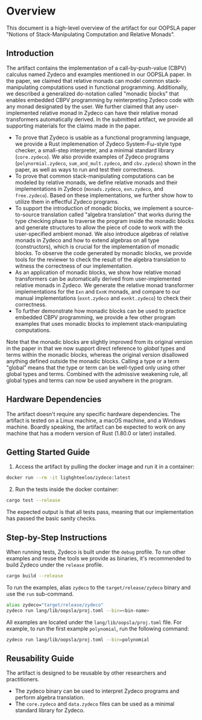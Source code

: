 # Overview

This document is a high-level overview of the artifact for our OOPSLA paper "Notions of Stack-Manipulating Computation and Relative Monads".

## Introduction

The artifact contains the implementation of a call-by-push-value (CBPV) calculus named Zydeco and examples mentioned in our OOPSLA paper. In the paper, we claimed that relative monads can model common stack-manipulating computations used in functional programming. Additionally, we described a generalized do-notation called "monadic blocks" that enables embedded CBPV programming by reinterpreting Zydeco code with any monad designated by the user. We further claimed that any user-implemented relative monad in Zydeco can have their relative monad transformers automatically derived. In the submitted artifact, we provide all supporting materials for the claims made in the paper.

+ To prove that Zydeco is usable as a functional programming language, we provide a Rust implemenation of Zydeco System-Fω-style type checker, a small-step interpreter, and a minimal standard library (`core.zydeco`). We also provide examples of Zydeco programs (`polynormial.zydeco`, `sum_and_mult.zydeco`, and `cbv.zydeco`) shown in the paper, as well as ways to run and test their correctness.
+ To prove that common stack-manipulating computations can be modeled by relative monads, we define relative monads and their implementations in Zydeco (`monads.zydeco`, `exn.zydeco`, and `free.zydeco`). Based on these implementations, we further show how to utilize them in effectful Zydeco programs.
+ To support the introduction of monadic blocks, we implement a source-to-source translation called "algebra translation" that works during the type checking phase to traverse the program inside the monadic blocks and generate structures to allow the piece of code to work with the user-specified ambient monad. We also introduce algebras of relative monads in Zydeco and how to extend algebras on all type (constructors), which is crucial for the implementation of monadic blocks. To observe the code generated by monadic blocks, we provide tools for the reviewer to check the result of the algebra translation to witness the correctness of our implementation.
+ As an application of monadic blocks, we show how relative monad transformers can be automatically derived from user-implemented relative monads in Zydeco. We generate the relative monad transformer implementations for the `Exn` and `ExnK` monads, and compare to our manual implementations (`exnt.zydeco` and `exnkt.zydeco`) to check their correctness.
+ To further demonstrate how monadic blocks can be used to practice embedded CBPV programming, we provide a few other program examples that uses monadic blocks to implement stack-manipulating computations. 

Note that the monadic blocks are slightly improved from its original version in the paper in that we now support direct reference to *global* types and terms within the monadic blocks, whereas the original version disallowed anything defined outside the monadic blocks. Calling a type or a term "global" means that the type or term can be well-typed only using other global types and terms. Combined with the admissive weakening rule, all global types and terms can now be used anywhere in the program.


## Hardware Dependencies

The artifact doesn't require any specific hardware dependencies. The artifact is tested on a Linux machine, a macOS machine, and a Windows machine. Boardly speaking, the artifact can be expected to work on any machine that has a modern version of Rust (1.80.0 or later) installed.


## Getting Started Guide

1. Access the artifact by pulling the docker image and run it in a container:
```sh
docker run --rm -it lighghteeloo/zydeco:latest
```

2. Run the tests inside the docker container:
```sh
cargo test --release
```
The expected output is that all tests pass, meaning that our implementation has passed the basic sanity checks.


## Step-by-Step Instructions

When running tests, Zydeco is built under the `debug` profile. To run other examples and reuse the tools we provide as binaries, it's recommended to build Zydeco under the `release` profile.

```sh
cargo build --release
```

To run the examples, alias `zydeco` to the `target/release/zydeco` binary and use the `run` sub-command.

```sh
alias zydeco="target/release/zydeco"
zydeco run lang/lib/oopsla/proj.toml --bin=<bin-name>
```

All examples are located under the `lang/lib/oopsla/proj.toml` file.
For example, to run the first example `polynomial`, run the following command:

```sh
zydeco run lang/lib/oopsla/proj.toml --bin=polynomial
```

## Reusability Guide

The artifact is designed to be reusable by other researchers and practitioners.
+ The zydeco binary can be used to interpret Zydeco programs and perform algebra translation.
+ The `core.zydeco` and `data.zydeco` files can be used as a minimal standard library for Zydeco.
